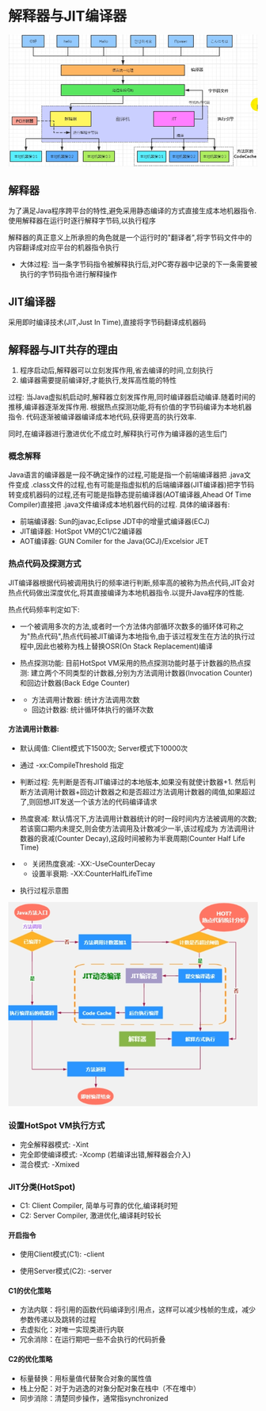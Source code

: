 # 解释器与JIT编译器

![image.png](_images/1599223898782-63d5ad45-4a72-4d23-bf18-e76fde9050c1.png)

## 解释器

为了满足Java程序跨平台的特性,避免采用静态编译的方式直接生成本地机器指令.使用解释器在运行时逐行解释字节码,以执行程序

解释器的真正意义上所承担的角色就是一个运行时的"翻译者",将字节码文件中的内容翻译成对应平台的机器指令执行

-   大体过程: 当一条字节码指令被解释执行后,对PC寄存器中记录的下一条需要被执行的字节码指令进行解释操作



## JIT编译器

采用即时编译技术(JIT,Just In Time),直接将字节码翻译成机器码



## 解释器与JIT共存的理由

1.  程序启动后,解释器可以立刻发挥作用,省去编译的时间,立刻执行
2.  编译器需要提前编译好,才能执行,发挥高性能的特性

过程: 当Java虚拟机启动时,解释器立刻发挥作用,同时编译器启动编译.随着时间的推移,编译器逐渐发挥作用. 根据热点探测功能,将有价值的字节码编译为本地机器指令. 代码逐渐被编译器编译成本地代码,获得更高的执行效率. 

同时,在编译器进行激进优化不成立时,解释执行可作为编译器的逃生后门

### 概念解释

Java语言的编译器是一段不确定操作的过程,可能是指一个前端编译器把 .java文件变成 .class文件的过程,也有可能是指虚拟机的后端编译器(JIT编译器)把字节码转变成机器码的过程,还有可能是指静态提前编译器(AOT编译器,Ahead Of Time Compiler)直接把 .java文件编译成本地机器代码的过程. 具体的编译器有: 

-   前端编译器: Sun的javac,Eclipse JDT中的增量式编译器(ECJ)
-   JIT编译器: HotSpot VM的C1/C2编译器
-   AOT编译器: GUN Comiler for the       Java(GCJ)/Excelsior JET

### 热点代码及探测方式

JIT编译器根据代码被调用执行的频率进行判断,频率高的被称为热点代码,JIT会对热点代码做出深度优化,将其直接编译为本地机器指令.以提升Java程序的性能.

热点代码频率判定如下: 

-   一个被调用多次的方法,或者时一个方法体内部循环次数多的循环体可称之为"热点代码",热点代码被JIT编译为本地指令,由于该过程发生在方法的执行过程中,因此也被称为栈上替换OSR(On Stack       Replacement)编译
-   热点探测功能: 目前HotSpot VM采用的热点探测功能时基于计数器的热点探测: 建立两个不同类型的计数器,分别为方法调用计数器(Invocation Counter)和回边计数器(Back Edge Counter)

-   -   方法调用计数器: 统计方法调用次数
    -   回边计数器: 统计循环体执行的循环次数

#### 方法调用计数器: 

-   默认阈值: Client模式下1500次; Server模式下10000次
-   通过 -xx:CompileThreshold       指定
-   判断过程: 先判断是否有JIT编译过的本地版本,如果没有就使计数器+1. 然后判断方法调用计数器+回边计数器之和是否超过方法调用计数器的阈值,如果超过了,则回想JIT发送一个该方法的代码编译请求
-   热度衰减: 默认情况下,方法调用计数器统计的时一段时间内方法被调用的次数; 若该窗口期内未提交,则会使方法调用及计数减少一半,该过程成为 方法调用计数器的衰减(Counter       Decay),这段时间被称为半衰周期(Counter       Half Life Time)

-   -   关闭热度衰减:        -XX:-UseCounterDecay
    -   设置半衰期:        -XX:CounterHalfLifeTime

-   执行过程示意图

![image.png](_images/1599223898941-42b94990-0cae-45b0-8403-2e4d219eb978.png)

### 设置HotSpot VM执行方式

-   完全解释器模式: -Xint
-   完全即使编译模式: -Xcomp (若编译出错,解释器会介入)
-   混合模式: -Xmixed



### JIT分类(HotSpot)

-   C1: Client Compiler, 简单与可靠的优化,编译耗时短
-   C2: Server Compiler, 激进优化,编译耗时较长

#### 开启指令

-   使用Client模式(C1):  -client

-   使用Server模式(C2):  -server

#### C1的优化策略

-   方法内联：将引用的函数代码编译到引用点，这样可以减少栈帧的生成，减少参数传递以及跳转的过程
-   去虚拟化：对唯一实现类进行内联
-   冗余消除：在运行期吧一些不会执行的代码折叠

#### C2的优化策略

-   标量替换：用标量值代替聚合对象的属性值
-   栈上分配：对于为逃逸的对象分配对象在栈中（不在堆中）
-   同步消除：清楚同步操作，通常指synchronized